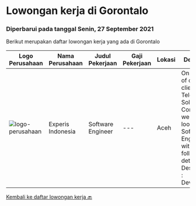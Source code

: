 
  # Lowongan kerja di Gorontalo

  ### Diperbarui pada tanggal Senin, 27 September 2021

  Berikut merupakan daftar lowongan kerja yang ada di Gorontalo

  |Logo Perusahaan | Nama Perusahaan | Judul Pekerjaan | Gaji Pekerjaan | Lokasi | Deskripsi | Tanggal diunggah | Pranala |
  | -------------- | --------------- | --------------- | --------- | --------- | -------------- | ------- | ----------- |
  |![logo-perusahaan](https://image-service-cdn.seek.com.au/314ed38ba58cf54b5555f434a5bf338661292eb7/ee4dce1061f3f616224767ad58cb2fc751b8d2dc)|Experis Indonesia|Software Engineer|---|Aceh|On behalf of our client, IT Telco Solutions Company, we are looking for Software Engineer with these following details: Job Description : Develops...|Selasa, 14 September 2021|https://www.jobstreet.co.id/id/job/software-engineer-3628551?token=0~2f17bed7-a1cd-4b80-9a60-a53cee25b54d&sectionRank=1&jobId=jobstreet-id-job-3628551|


  [Kembali ke daftar lowongan kerja 🔙](../README.md#daftar-lowongan-kerja)
  